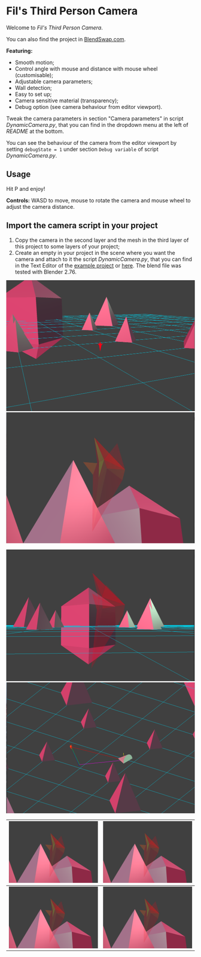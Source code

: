 # Fil's Third Person Camera

Welcome to *Fil's Third Person Camera*.


You can also find the project in [BlendSwap.com](http://www.blendswap.com/blends/view/81711).

**Featuring:**

- Smooth motion;
- Control angle with mouse and distance with mouse wheel (customisable);
- Adjustable camera parameters;
- Wall detection;
- Easy to set up;
- Camera sensitive material (transparency);
- Debug option (see camera behaviour from editor viewport).


Tweak the camera parameters in section "Camera parameters" in script *DynamicCamera.py*, that you can find in the dropdown menu at the left of *README* at the bottom.


You can see the behaviour of the camera from the editor viewport by setting `debugState = 1` under section `Debug variable` of script *DynamicCamera.py*.

## Usage

Hit P and enjoy!

**Controls:** WASD to move, mouse to rotate the camera and mouse wheel to adjust the camera distance.

## Import the camera script in your project

1. Copy the camera in the second layer and the mesh in the third layer of this project to some layers of your project;
2. Create an empty in your project in the scene where you want the camera and attach to it the script *DynamicCamera.py*, that you can find in the Text Editor of the [example project](FilsThirdPersonCamera.blend) or [here](DynamicCamera.py). The blend file was tested with Blender 2.76.

![1](Resources/1.png) ![1](Resources/2.png)

![1](Resources/3.png) ![1](Resources/4.png)


![](Resources/2.png)	|	![](Resources/2.png)
:---------------------:|:------------------------:
![](Resources/2.png)  |  ![](Resources/2.png)